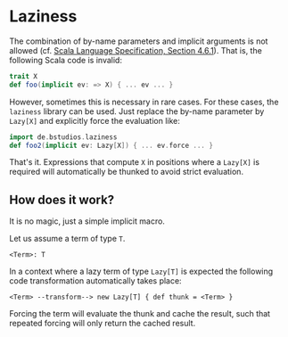 Laziness
========
The combination of by-name parameters and implicit arguments is not allowed (cf. [Scala Language Specification, Section 4.6.1](http://www.scala-lang.org/docu/files/ScalaReference.pdf)). That is, the following Scala code is invalid:

~~~scala
trait X
def foo(implicit ev: => X) { ... ev ... }
~~~

However, sometimes this is necessary in rare cases. For these cases, the `laziness` library can be used. Just replace the by-name parameter by `Lazy[X]` and explicitly force the evaluation like:

~~~scala
import de.bstudios.laziness
def foo2(implicit ev: Lazy[X]) { ... ev.force ... }
~~~

That's it. Expressions that compute `X` in positions where a `Lazy[X]` is required will automatically be thunked to avoid strict evaluation.


How does it work?
-----------------
It is no magic, just a simple implicit macro.

Let us assume a term of type `T`.
~~~
<Term>: T
~~~

In a context where a lazy term of type `Lazy[T]` is expected the following code transformation automatically takes place:

~~~
<Term> --transform--> new Lazy[T] { def thunk = <Term> }
~~~

Forcing the term will evaluate the thunk and cache the result, such that repeated forcing will only return the cached result.
